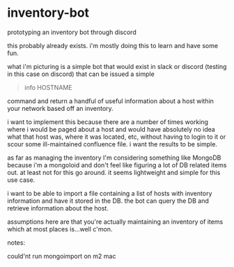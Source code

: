 # inventory-bot
prototyping an inventory bot through discord

this probably already exists. i'm mostly doing this to learn and have some fun.

what i'm picturing is a simple bot that would exist in slack or discord (testing in this case on discord) that can be issued a simple

> info HOSTNAME

command and return a handful of useful information about a host within your network based off an inventory. 

i want to implement this because there are a number of times working where i would be paged about a host and would have absolutely no idea what that host was, where it was located, etc, without having to login to it or scour some ill-maintained confluence file. i want the results to be simple.

as far as managing the inventory I'm considering something like MongoDB because i'm a mongoloid and don't feel like figuring a lot of DB related items out. at least not for this go around. it seems lightweight and simple for this use case.

i want to be able to import a file containing a list of hosts with inventory information and have it stored in the DB. the bot can query the DB and retrieve information about the host. 

assumptions here are that you're actually maintaining an inventory of items which at most places is...well c'mon.

notes:

could'nt run mongoimport on m2 mac

